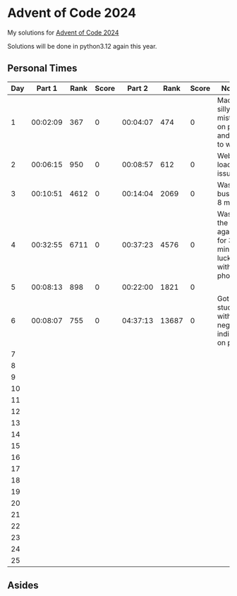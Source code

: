 # Advent of Code 2024

My solutions for [Advent of Code 2024](https://adventofcode.com/2024)

Solutions will be done in python3.12 again this year.

## Personal Times

| Day | Part 1   | Rank  | Score | Part 2   | Rank  | Score | Notes
| --- | -------- | ----- | ----- | -------- | ----- | ----- | ----
| 1   | 00:02:09 | 367   | 0     | 00:04:07 | 474   | 0     | Made a silly mistake on p2 and had to wait...
| 2   | 00:06:15 | 950   | 0     | 00:08:57 | 612   | 0     | Website loading issues...
| 3   | 00:10:51 | 4612  | 0     | 00:14:04 | 2069  | 0     | Was busy for 8 min
| 4   | 00:32:55 | 6711  | 0     | 00:37:23 | 4576  | 0     | Was in the car again for 30 min. No luck with my phone...
| 5   | 00:08:13 | 898   | 0     | 00:22:00 | 1821  | 0     | 
| 6   | 00:08:07 | 755   | 0     | 04:37:13 | 13687 | 0     | Got stuck with negative indicies on p2
| 7   |          |       |       |          |       |       | 
| 8   |          |       |       |          |       |       | 
| 9   |          |       |       |          |       |       | 
| 10  |          |       |       |          |       |       | 
| 11  |          |       |       |          |       |       | 
| 12  |          |       |       |          |       |       | 
| 13  |          |       |       |          |       |       | 
| 14  |          |       |       |          |       |       | 
| 15  |          |       |       |          |       |       | 
| 16  |          |       |       |          |       |       | 
| 17  |          |       |       |          |       |       | 
| 18  |          |       |       |          |       |       | 
| 19  |          |       |       |          |       |       | 
| 20  |          |       |       |          |       |       | 
| 21  |          |       |       |          |       |       | 
| 22  |          |       |       |          |       |       | 
| 23  |          |       |       |          |       |       | 
| 24  |          |       |       |          |       |       | 
| 25  |          |       |       |          |       |       | 

## Asides
